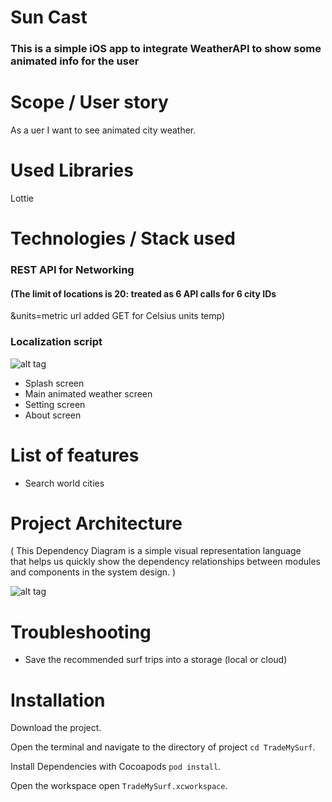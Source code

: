 
# Sun Cast 
### This is a simple iOS app to integrate WeatherAPI to show some animated info for the user


# Scope / User story
As a uer I want to see animated city weather. 

# Used Libraries
 
 Lottie

# Technologies / Stack used
###  REST API for Networking 
#### (The limit of locations is 20: treated as 6 API calls for 6 city IDs
&units=metric url added GET for Celsius units temp)
###  Localization script

![alt tag](https://github.com/MarinaHuber/TradeMySurf/blob/corrections-branch/Working/coordination.)
 + Splash screen
 + Main animated weather screen
 + Setting screen
 + About screen

# List of features

 + Search world cities
 
 # Project Architecture
 <p>( This Dependency Diagram is a simple visual representation language <br>
that helps us quickly show the dependency relationships between modules and components in the system design. )</p>

![alt tag]() 


# Troubleshooting
- Save the recommended surf trips into a storage (local or cloud)


# Installation
Download the project.

Open the terminal and navigate to the directory of project ```cd TradeMySurf```.

Install Dependencies with Cocoapods ```pod install```.

Open the workspace open ```TradeMySurf.xcworkspace```.


